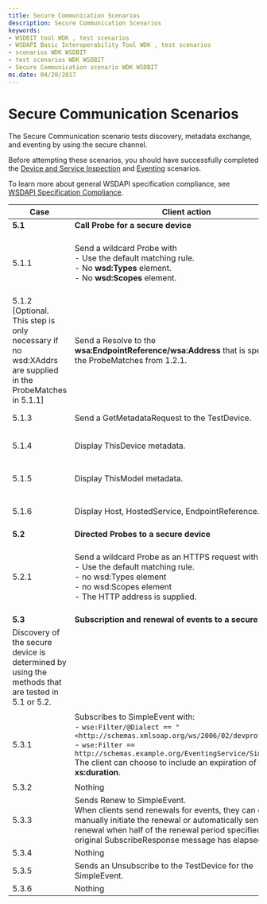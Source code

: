 ```yaml
---
title: Secure Communication Scenarios
description: Secure Communication Scenarios
keywords:
- WSDBIT tool WDK , test scenarios
- WSDAPI Basic Interoperability Tool WDK , test scenarios
- scenarios WDK WSDBIT
- test scenarios WDK WSDBIT
- Secure Communication scenario WDK WSDBIT
ms.date: 04/20/2017
---
```


# Secure Communication Scenarios

The Secure Communication scenario tests discovery, metadata exchange, and eventing by using the secure channel.

Before attempting these scenarios, you should have successfully completed the [Device and Service Inspection](device-and-service-inspection-scenarios.md) and [Eventing](eventing-scenarios.md) scenarios.

To learn more about general WSDAPI specification compliance, see [WSDAPI Specification Compliance](/windows/win32/wsdapi/wsdapi-specification-compliance).

|Case|Client action|Server action|Pass-Fail criteria|
|----|----|----|----|
|**5.1**|**Call Probe for a secure device**| | |
|5.1.1|Send a wildcard Probe with</br>- Use the default matching rule.</br>- No **wsd:Types** element.</br>- No **wsd:Scopes** element.|Responds with a ProbeMatches.</br>**Note:**  If a **wsd:XAddrs** is supplied, this address must be an https URI and the **wsa:EndpointReference/wsa:Address** must be the same as the **wsd:XAddrs**.|Go to step 5.1.2 (or 5.1.3).|
|5.1.2 \[Optional. This step is only necessary if no wsd:XAddrs are supplied in the ProbeMatches in 5.1.1\]|Send a Resolve to the **wsa:EndpointReference/wsa:Address** that is specified in the ProbeMatches from 1.2.1.|Responds with a ResolveMatches.</br>**Note:**  The **wsd:XAddrs** must be an https URI and the **wsa:EndpointReference/wsa:Address** must be the same as the **wsd:XAddrs**.|Go to step 5.1.3.|
|5.1.3|Send a GetMetadataRequest to the TestDevice.|Responds with a GetMetadataResponse.|Go to step 5.1.4.|
|5.1.4|Display ThisDevice metadata.|Nothing|Corresponds to what was sent. For an example of the client output, see [Sample Metadata Response Output](sample-metadata-response-output.md).|
|5.1.5|Display ThisModel metadata.|Nothing|Corresponds to what was sent. For an example of the client output, see [Sample Metadata Response Output](sample-metadata-response-output.md).|
|5.1.6|Display Host, HostedService, EndpointReference.|Nothing|Corresponds to what was sent. For an example of the client output, see [Sample Metadata Response Output](sample-metadata-response-output.md).|
|**5.2**|**Directed Probes to a secure device**| | |
|5.2.1|Send a wildcard Probe as an HTTPS request with:</br>- Use the default matching rule.</br>- no wsd:Types element</br>- no wsd:Scopes element</br>- The HTTP address is supplied.|Responds with a ProbeMatches that uses the HTTPS response.</br>**Note:**  If a **wsd:XAddrs** is supplied, this address must be an https URI and the **wsa:EndpointReference/wsa:Address** must be the same as the **wsd:XAddrs**.|Confirm that the **wsa:EndpointReference/wsa:Address** for the TestDevice is correct.|
|**5.3**|**Subscription and renewal of events to a secure device**| | |
|Discovery of the secure device is determined by using the methods that are tested in 5.1 or 5.2.| | | |
|5.3.1|Subscribes to SimpleEvent with:</br>- `wse:Filter/@Dialect == "<http://schemas.xmlsoap.org/ws/2006/02/devprof/Action>"`</br>- `wse:Filter == http://schemas.example.org/EventingService/SimpleEvent`</br>The client can choose to include an expiration of type **xs:duration**.|Sends SubscribeResponse with an expiration long enough to complete step 5.3.2. The expiration must be of type **xs:duration**.</br>For this test, the server is not required to use the same **xs:duration** as requested from the client.|Client receives the response and can go to step 5.3.2.|
|5.3.2|Nothing|Fires the SimpleEvent.|Event is received at the client.|
|5.3.3|Sends Renew to SimpleEvent.</br>When clients send renewals for events, they can choose to manually initiate the renewal or automatically send the renewal when half of the renewal period specified in the original SubscribeResponse message has elapsed.|Sends RenewResponse with an expiration long enough to complete step 5.3.4. The expiration must be of type **xs:duration**.|Response is received at the client and can go to step 5.3.4.|
|5.3.4|Nothing|Fires the SimpleEvent.|Event is received at the client.|
|5.3.5|Sends an Unsubscribe to the TestDevice for the SimpleEvent.|Sends an UnsubscribeResponse.|Client receives response and can go to step 5.3.6.|
|5.3.6|Nothing|Fires the SimpleEvent.|No event is received at the client.|
